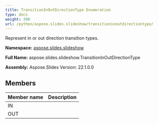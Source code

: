 ```yaml
---
title: TransitionInOutDirectionType Enumeration
type: docs
weight: 390
url: /python/aspose.slides.slideshow/transitioninoutdirectiontype/
---
```


Represent in or out direction transition types.

**Namespace:** [aspose.slides.slideshow](/python/aspose.slides.slideshow/)

**Full Name:** aspose.slides.slideshow.TransitionInOutDirectionType

**Assembly:**  Aspose.Slides Version: 22.1.0.0

## **Members**
|**Member name**|**Description**|
| :- | :- |
|IN||
|OUT||
